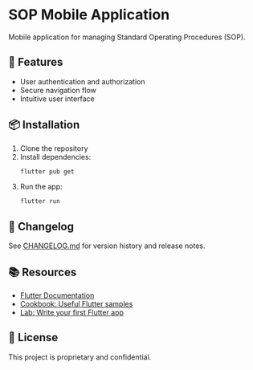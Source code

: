 # SOP Mobile Application

Mobile application for managing Standard Operating Procedures (SOP).

## 📱 Features

- User authentication and authorization
- Secure navigation flow
- Intuitive user interface

## 📦 Installation

1. Clone the repository
2. Install dependencies:
   ```bash
   flutter pub get
   ```
3. Run the app:
   ```bash
   flutter run
   ```

## 📝 Changelog

See [CHANGELOG.md](CHANGELOG.md) for version history and release notes.

## 📚 Resources

- [Flutter Documentation](https://docs.flutter.dev/)
- [Cookbook: Useful Flutter samples](https://docs.flutter.dev/cookbook)
- [Lab: Write your first Flutter app](https://docs.flutter.dev/get-started/codelab)

## 📄 License

This project is proprietary and confidential.
